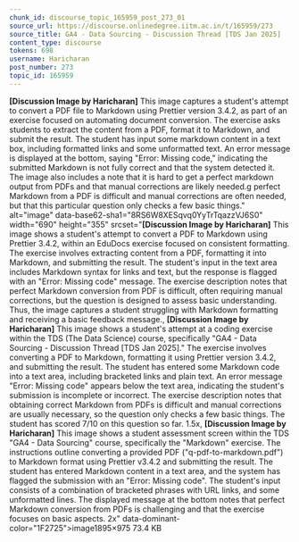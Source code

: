 ```yaml
---
chunk_id: discourse_topic_165959_post_273_01
source_url: https://discourse.onlinedegree.iitm.ac.in/t/165959/273
source_title: GA4 - Data Sourcing - Discussion Thread [TDS Jan 2025]
content_type: discourse
tokens: 698
username: Haricharan
post_number: 273
topic_id: 165959
---
```


**[Discussion Image by Haricharan]** This image captures a student's attempt to convert a PDF file to Markdown using Prettier version 3.4.2, as part of an exercise focused on automating document conversion. The exercise asks students to extract the content from a PDF, format it to Markdown, and submit the result. The student has input some markdown content in a text box, including formatted links and some unformatted text. An error message is displayed at the bottom, saying "Error: Missing code," indicating the submitted Markdown is not fully correct and that the system detected it. The image also includes a note that it is hard to get a perfect markdown output from PDFs and that manual corrections are likely needed.g perfect Markdown from a PDF is difficult and manual corrections are often needed, but that this particular question only checks a few basic things." alt="image" data-base62-sha1="8RS6W8XESqvq0YyTrTqazzVJ6S0" width="690" height="355" srcset="**[Discussion Image by Haricharan]** This image shows a student's attempt to convert a PDF to Markdown using Prettier 3.4.2, within an EduDocs exercise focused on consistent formatting. The exercise involves extracting content from a PDF, formatting it into Markdown, and submitting the result. The student's input in the text area includes Markdown syntax for links and text, but the response is flagged with an "Error: Missing code" message. The exercise description notes that perfect Markdown conversion from PDF is difficult, often requiring manual corrections, but the question is designed to assess basic understanding. Thus, the image captures a student struggling with Markdown formatting and receiving a basic feedback message., **[Discussion Image by Haricharan]** This image shows a student's attempt at a coding exercise within the TDS (The Data Science) course, specifically "GA4 - Data Sourcing - Discussion Thread [TDS Jan 2025]." The exercise involves converting a PDF to Markdown, formatting it using Prettier version 3.4.2, and submitting the result. The student has entered some Markdown code into a text area, including bracketed links and plain text. An error message "Error: Missing code" appears below the text area, indicating the student's submission is incomplete or incorrect. The exercise description notes that obtaining correct Markdown from PDFs is difficult and manual corrections are usually necessary, so the question only checks a few basic things. The student has scored 7/10 on this question so far. 1.5x, **[Discussion Image by Haricharan]** This image shows a student assessment screen within the TDS "GA4 - Data Sourcing" course, specifically the "Markdown" exercise. The instructions outline converting a provided PDF ("q-pdf-to-markdown.pdf") to Markdown format using Prettier v3.4.2 and submitting the result. The student has entered Markdown content in a text area, and the system has flagged the submission with an "Error: Missing code". The student's input consists of a combination of bracketed phrases with URL links, and some unformatted lines. The displayed message at the bottom notes that perfect Markdown conversion from PDFs is challenging and that the exercise focuses on basic aspects. 2x" data-dominant-color="1F2725">image1895×975 73.4 KB
